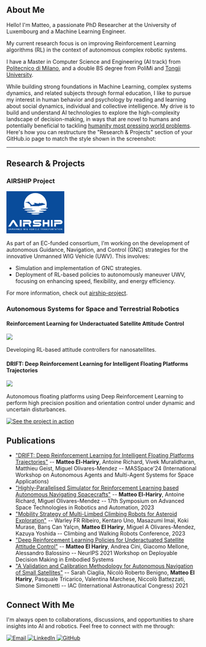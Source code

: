 ## About Me

Hello! I'm Matteo, a passionate PhD Researcher at the University of Luxembourg and a Machine Learning Engineer. 

My current research focus is on improving Reinforcement Learning algorithms (RL) in the context of autonomous complex robotic systems.


I have a Master in Computer Science and Engineering (AI track) from [Politecnico di Milano](https://www.polimi.it/en/international-prospective-students/laurea-magistrale-programmes-equivalent-to-master-of-science/programme-catalogue/computer-science-and-engineering), and a double BS degree from PoliMi and [Tongji University](https://en.tongji.edu.cn/p/#/).

While building strong foundations in Machine Learning, complex systems dynamics, and related subjects through formal education, I like to pursue my interest in human behavior and psychology by reading and learning about social dynamics, individual and collective intelligence. My drive is to build and understand AI technologies to explore the high-complexity landscape of decision-making, in ways that are novel to humans and potentially beneficial to tackling [humanity most pressing world problems](https://80000hours.org/problem-profiles/).
Here's how you can restructure the "Research & Projects" section of your GitHub.io page to match the style shown in the screenshot:

---

## Research & Projects

### AIRSHIP Project
<img src="assets/img/AIRSHIP_logo.jpg" width="30%" />

As part of an EC-funded consortium, I'm working on the development of autonomous Guidance, Navigation, and Control (GNC) strategies for the innovative Unmanned WIG Vehicle (UWV). This involves:

- Simulation and implementation of GNC strategies.
- Deployment of RL-based policies to autonomously maneuver UWV, focusing on enhancing speed, flexibility, and energy efficiency.

For more information, check out [airship-project](https://airshipproject.eu/).

### Autonomous Systems for Space and Terrestrial Robotics

#### Reinforcement Learning for Underactuated Satellite Attitude Control
<img src="assets/img/nac.jpeg" width="30%" />

Developing RL-based attitude controllers for nanosatellites.

#### DRIFT: Deep Reinforcement Learning for Intelligent Floating Platforms Trajectories
<img src="assets/img/drift.jpeg" width="30%" />

Autonomous floating platforms using Deep Reinforcement Learning to perform high precision position and orientation control under dynamic and uncertain disturbances.

[![See the project in action](assets/img/platform_paper.jpg)](https://youtu.be/DgYw743_6VI "See the project in action")

## Publications

- ["DRIFT: Deep Reinforcement Learning for Intelligent Floating Platforms Trajectories"](https://arxiv.org/abs/2310.04266) -- **Matteo El-Hariry**, Antoine Richard, Vivek Muralidharan, Matthieu Geist, Miguel Olivares-Mendez -- MASSpace'24 (International Workshop on Autonomous Agents and Multi-Agent Systems for Space Applications)
- ["Highly-Parallelised Simulator for Reinforcement Learning based Autonomous Navigating Spacecrafts"](https://atpi.eventsair.com/astra2023/programme) -- **Matteo El-Hariry**, Antoine Richard, Miguel Olivares-Mendez -- 17th Symposium on Advanced Space Technologies in Robotics and Automation, 2023
- ["Mobility Strategy of Multi-Limbed Climbing Robots for Asteroid Exploration"](https://clawar.org/clawar23/proceedings/) -- Warley FR Ribeiro, Kentaro Uno, Masazumi Imai, Koki Murase, Barış Can Yalçın, **Matteo El Hariry**, Miguel A Olivares-Mendez, Kazuya Yoshida -- Climbing and Walking Robots Conference, 2023
- ["Deep Reinforcement Learning Policies for Underactuated Satellite Attitude Control"](https://www.dynsyslab.org/deployable-decision-making-in-embodied-systems/) -- **Matteo El Hariry**, Andrea Cini, Giacomo Mellone, Alessandro Balossino -- NeurIPS 2021 Workshop on Deployable Decision Making in Embodied Systems
- ["A Validation and Calibration Methodology for Autonomous Navigation of Small Satellites"](https://iafastro.directory/iac/paper/id/65082/summary/) -- Sarah Ciaglia, Nicolò Roberto Benigno, **Matteo El Hariry**, Pasquale Tricarico, Valentina Marchese, Niccolò Battezzati, Simone Simonetti -- IAC (International Astronautical Congress) 2021

## Connect With Me

I'm always open to collaborations, discussions, and opportunities to share insights into AI and robotics. Feel free to connect with me through:

<p align="left">
  <a href="mailto:matteo.elhariry@uni.lu">
    <img src="https://upload.wikimedia.org/wikipedia/commons/e/ec/Circle-icons-mail.svg" alt="Email" width="30" height="30"/>
  </a>
  <a href="https://linkedin.com/in/matteo-el-hariry-045877ba">
    <img src="https://upload.wikimedia.org/wikipedia/commons/e/e9/Linkedin_icon.svg" alt="LinkedIn" width="30" height="30"/>
  </a>
  <a href="https://github.com/elharirymatteo">
    <img src="https://upload.wikimedia.org/wikipedia/commons/9/91/Octicons-mark-github.svg" alt="GitHub" width="30" height="30"/>
  </a>
</p>
